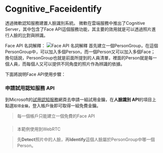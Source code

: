 # Cognitive_Faceidentify

透過微軟認知服務建置人臉識別系統。
微軟在雲端服務中推出了Cognitive Server，其中包含了Face API這個服務功能，其主要的效用就是可以透過照片進行人臉的比對與辨識。

Face API 名詞解釋：
![Face API 名詞解釋](https://i.imgur.com/qemnoE5.png)
首先建立一個PersonGroup，在這個PersonGroup中，可以加入多個Person，而一個Person又可以加入多個Face；換句話說，PersonGroup也就是前面所提到的人員清單，裡面的Person就是每一個人員，而每個人又可以提供不同角度的照片作為辨識的依據。

下面將說明Face API使用步驟：  

### 申請試用認知服務 API

到Microsoft的[試用認知服務](https://azure.microsoft.com/zh-tw/try/cognitive-services/?api=face-api)網頁去申請一組試用金鑰，在**人臉識別 API**的項目上點選`取得金鑰`，登入帳戶後即可取得一組免費金鑰。
> 每一個帳戶只能建立一個免費的Face API

### 
> 本範例使用到WebRTC

> 先**Detect**照片中的人臉，再**Identify**這個人臉屬於PersonGroup中哪一個Person。